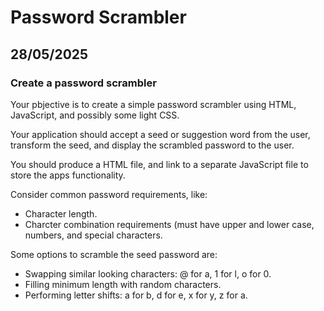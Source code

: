 # Password Scrambler

## 28/05/2025

### Create a password scrambler

Your pbjective is to create a simple password scrambler using HTML, JavaScript, and possibly some light CSS.

Your application should accept a seed or suggestion word from the user, transform the seed, and display the scrambled password to the user.

You should produce a HTML file, and link to a separate JavaScript file to store the apps functionality.

Consider common password requirements, like:

- Character length.
- Charcter combination requirements (must have upper and lower case, numbers, and special characters.

Some options to scramble the seed password are:

- Swapping similar looking characters: @ for a, 1 for l, o for 0.
- Filling minimum length with random characters.
- Performing letter shifts: a for b, d for e, x for y, z for a.
